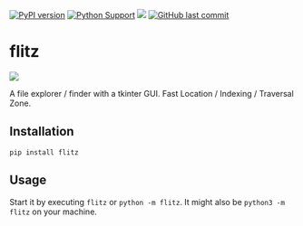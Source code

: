 [![PyPI version](https://badge.fury.io/py/flitz.svg)](https://badge.fury.io/py/flitz)
[![Python Support](https://img.shields.io/pypi/pyversions/flitz.svg)](https://pypi.org/project/flitz/)
[![](https://img.shields.io/badge/-documentation-green)](https://flitz.readthedocs.io/en/latest/)
[![GitHub last commit](https://img.shields.io/github/last-commit/MartinThoma/flitz)](https://github.com/MartinThoma/flitz)

# flitz

![](docs/icon.png)

A file explorer / finder with a tkinter GUI. Fast Location / Indexing / Traversal Zone.

## Installation

```
pip install flitz
```

## Usage

Start it by executing `flitz` or `python -m flitz`.
It might also be `python3 -m flitz` on your machine.
